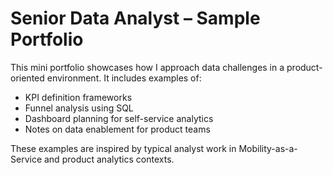 # Senior Data Analyst – Sample Portfolio

This mini portfolio showcases how I approach data challenges in a product-oriented environment. It includes examples of:
- KPI definition frameworks
- Funnel analysis using SQL
- Dashboard planning for self-service analytics
- Notes on data enablement for product teams

These examples are inspired by typical analyst work in Mobility-as-a-Service and product analytics contexts.
